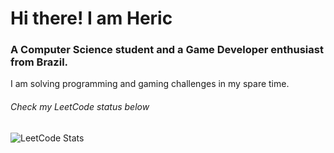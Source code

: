 <h1>Hi there! I am Heric</h1>

<h3>A Computer Science student and a Game Developer enthusiast from Brazil.</h3>

<p>I am solving programming and gaming challenges in my spare time.</p>

<h6>Check my LeetCode status below</h6>

![LeetCode Stats](https://leetcard.jacoblin.cool/rodrigues-heric?theme=nord&font=Arya&ext=heatmap)

